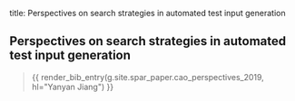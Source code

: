 title: Perspectives on search strategies in automated test input generation

## Perspectives on search strategies in automated test input generation

> {{ render_bib_entry(g.site.spar_paper.cao_perspectives_2019, hl="Yanyan Jiang") }}

